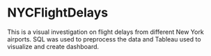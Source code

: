 # NYCFlightDelays
This is a visual investigation on flight delays from different New York airports. SQL was used to preprocess the data and Tableau used to visualize and create dashboard.
